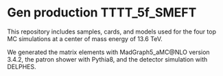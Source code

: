 # Gen production TTTT_5f_SMEFT

This repository includes samples, cards, and models used for the four top MC simulations at a center of mass energy of 13.6 TeV.

We generated the matrix elements with MadGraph5_aMC@NLO version 3.4.2, the patron shower with Pythia8, and the detector simulation with DELPHES.

